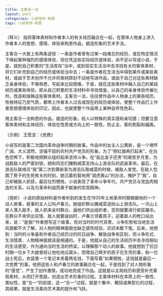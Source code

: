 ```yaml
---
title: 主客合一法
layout: post
categories: 小说写作-构思
tags: 小说写作-构思
---
```


〔释义〕 指将客体素材和作者本人的有关经历融合在一起，在客体人物身上渗入作者本人的思想、感情、体验来构思作品，塑造形象的艺术手法。

主客合一大致上有两条途径：一条是作者曾有过某一段难忘的经历，或在特定情况下唤起某种强烈的感情体验，但仅凭这些实际经历或体验，尚不足以写成小说，于是，就到自己积累的“生活库存”当中，或到现实生活当中去寻找有关的客体素材，将它们补充到自己的经历或体验当中去；一条是作者在生活当中得到某件或某些素材，或由于艺术创作不允许将素材原封不动地写进作品，或由于自己对这些素材缺乏亲身体验，不够熟悉，写起来比较困难，于是，就在这些素材中融入自己的某段经历或某些体验，即从自己积累的生活材料中寻找借鉴，以自己的亲身体验作催化剂，改造和熔铸这些客体素材。主客合一法，往往使作品中人物身上的某些经历、性格特征乃至气质，都带上作者本人过去或现在的经历或体验，使整个作品打上作者思想感情体验的印记，因此，也就使整个作品带上某种自传性色彩。

用主客合一法构思的作品，塑造的形象，给人以特殊的真实感和亲切感；但要注意客体素材和主体经历、体验在性质或方向上的一致性，防止主、客的割裂和偏离。

〔示例〕 王愿坚：《党费》

小说写的是第二次国内革命战争时期的故事。作品中的女主人公黄新，是一个襟怀广阔、大义凛然、坚强不屈的农村共产党员的形象。为了“把红旗再打起来”，在白色恐怖下，积极地把群众组织起来坚持斗争。在“盐比金子还贵”的艰苦岁月里，为战胜敌人的严密封锁，她和同志们腌制咸菜支持山上游击队的武装革命。最后，在游击队联络员“我”第二次到黄新家为游击队取咸菜的时候，被敌人发觉。在敌人包围了房子的生死攸关的时刻，她沉着机智地用“调虎离山”的办法，掩护了“我”，自己却被敌人抓获，最后壮烈牺牲。小说表现了革命斗争年代，共产党员与党血肉相连的关系，以及为革命利益而勇于献身的崇高精神。

〔简析〕 小说的原始材料是作者听到的发生在1935年土地革命时期根据地的一个动人故事，故事的主人公叫卢春兰。她组织群众腌咸菜送给山上游击队。一次山上来人落入敌手，敌人抓来全村群众，逼他们供出组织者，否则就要进行疯狂屠杀。在群众不肯供出实情、敌人就要逞凶时，卢春兰领着孩子，迎着敌人的枪口站出来，说：“是我!”作者想写这个故事，但对当时的时代背景，斗争形势和当地生活风貌都不大了解，对人物的精神面貌也缺乏感性经验，迟迟未敢下笔。后来，他想到：当时的斗争虽和作者自己经历过的抗日战争、解放战争有区别，但斗争形式、生活情景、人物精神面貌该是相通的。于是，他就从自己的生活经历中去寻找相似的生活感受，作为通向当时生活的桥梁，以理解那个动人的故事。他就想到了抗日时期一位乡下大娘曾经让他吃地瓜窝头，而喂自己两岁的孩子花生壳的事，和一位战士死后，衣袋里一个笔记本夹着两毛钱，下面写着“如果牺牲，这钱就是最后一次党费”的事。他把这些人和卢春兰的故事融合在一起，于是找到了对人物形象的“感觉”，产生了创作激情，成功地完成了作品。这就是以主观经历和感受补充客观素材，从而打开思路，创造出艺术形象的过程。主客体材料在本质上的一致性、类似性，是“合一”的前提，这一“合一”过程，就是个集中、概括或典型化的过程，其结果，就是生活美向艺术美的提升和飞跃。 